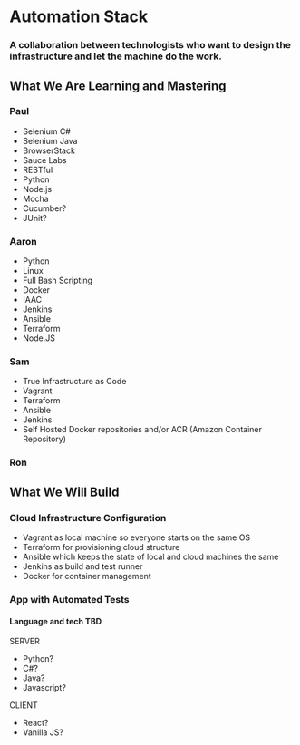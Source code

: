 # Automation Stack
### A collaboration between technologists who want to design the infrastructure and let the machine do the work.



## What We Are Learning and Mastering

### Paul


* Selenium C#
* Selenium Java
* BrowserStack
* Sauce Labs
* RESTful
* Python
* Node.js
* Mocha
* Cucumber?
* JUnit?


### Aaron
* Python
* Linux
* Full Bash Scripting
* Docker
* IAAC
* Jenkins
* Ansible
* Terraform
* Node.JS



### Sam
* True Infrastructure as Code
* Vagrant
* Terraform
* Ansible
* Jenkins
* Self Hosted Docker repositories and/or ACR (Amazon Container Repository)



### Ron




## What We Will Build
### Cloud Infrastructure Configuration
* Vagrant as local machine so everyone starts on the same OS
* Terraform for provisioning cloud structure
* Ansible which keeps the state of local and cloud machines the same
* Jenkins as build and test runner
* Docker for container management

### App with Automated Tests
#### Language and tech TBD
SERVER  
* Python?  
* C#?  
* Java?  
* Javascript?  

CLIENT  
* React?  
* Vanilla JS?  
